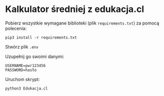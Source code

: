 # Kalkulator średniej z edukacja.cl


Pobierz wszystkie wymagane biblioteki (plik `requirements.txt`) za pomocą polecenia:
```
pip3 install -r requirements.txt
```

Stwórz plik `.env`

Uzupełnij go swoimi danymi:
```
USERNAME=pwr123456
PASSWORD=hasło
```

Uruchom skrypt:
```
python3 Edukacja.cl
```